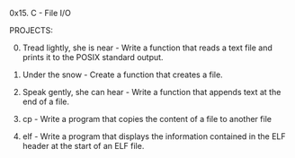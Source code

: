 0x15. C - File I/O

PROJECTS:

0. Tread lightly, she is near - Write a function that reads a text file and prints it to the POSIX standard output.

1. Under the snow - Create a function that creates a file.

2. Speak gently, she can hear - Write a function that appends text at the end of a file.

3. cp - Write a program that copies the content of a file to another file

4. elf - Write a program that displays the information contained in the ELF header at the start of an ELF file.

